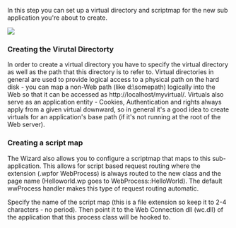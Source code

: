 ﻿In this step you can set up a virtual directory and scriptmap for the new sub application you're about to create.

![](IMAGES%5CMANAGEMENTCONSOLE%5CNEWPROC2.GIF)

### Creating the Virutal Directorty
In order to create a virtual directory you have to specify the virtual directory as well as the path that this directory is to refer to. Virtual directories in general are used to provide logical access to a physical path on the hard disk - you can map a non-Web path (like d:\somepath) logically into the Web so that it can be accessed as http://localhost/myvirtual/. Virtuals also serve as an application entity - Cookies, Authentication and rights always apply from a given virtual downward, so in general it's a good idea to create virtuals for an application's base path (if it's not running at the root of the Web server).

### Creating a script map
The Wizard also allows you to configure a scriptmap that maps to this sub-application. This allows for script based request routing where the extension (.wpfor WebProcess) is always routed to the new class and the page name (Helloworld.wp goes to WebProcess::HelloWorld). The default wwProcess handler makes this type of request routing automatic.

Specify the name of the script map (this is a file extension so keep it to 2-4 characters - no period). Then point it to the Web Connection dll (wc.dll) of the application that this process class will be hooked to.
